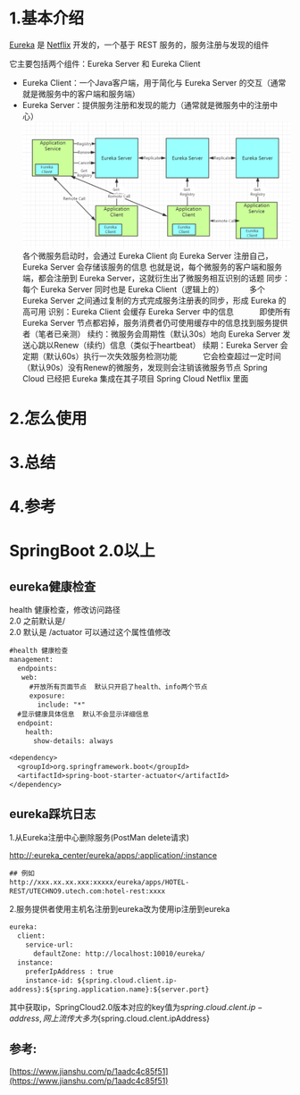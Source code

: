 # 1.基本介绍

[Eureka](https://github.com/Netflix/Eureka) 是 [Netflix](https://github.com/Netflix) 开发的，一个基于 REST 服务的，服务注册与发现的组件

它主要包括两个组件：Eureka Server 和 Eureka Client

* Eureka Client：一个Java客户端，用于简化与 Eureka Server 的交互（通常就是微服务中的客户端和服务端）
* Eureka Server：提供服务注册和发现的能力（通常就是微服务中的注册中心）
![img](/static/image/398358-20190722105850485-951984065.png)
各个微服务启动时，会通过 Eureka Client 向 Eureka Server 注册自己，Eureka Server 会存储该服务的信息
也就是说，每个微服务的客户端和服务端，都会注册到 Eureka Server，这就衍生出了微服务相互识别的话题
同步：每个 Eureka Server 同时也是 Eureka Client（逻辑上的）
　　　多个 Eureka Server 之间通过复制的方式完成服务注册表的同步，形成 Eureka 的高可用
识别：Eureka Client 会缓存 Eureka Server 中的信息
　　　即使所有 Eureka Server 节点都宕掉，服务消费者仍可使用缓存中的信息找到服务提供者（笔者已亲测）
续约：微服务会周期性（默认30s）地向 Eureka Server 发送心跳以Renew（续约）信息（类似于heartbeat）
续期：Eureka Server 会定期（默认60s）执行一次失效服务检测功能
　　　它会检查超过一定时间（默认90s）没有Renew的微服务，发现则会注销该微服务节点
Spring Cloud 已经把 Eureka 集成在其子项目 Spring Cloud Netflix 里面
# 2.怎么使用

# 3.总结

# 4.参考

# 

# 

# SpringBoot 2.0以上

## eureka健康检查

health 健康检查，修改访问路径  
  2.0 之前默认是/  
  2.0 默认是 /actuator 可以通过这个属性值修改

```
#health 健康检查
management:
  endpoints:
   web:
     #开放所有页面节点  默认只开启了health、info两个节点
     exposure:
       include: "*"
  #显示健康具体信息  默认不会显示详细信息
  endpoint:
    health:
      show-details: always
```

```
<dependency>
  <groupId>org.springframework.boot</groupId>
  <artifactId>spring-boot-starter-actuator</artifactId>
</dependency>
```

## eureka踩坑日志

1.从Eureka注册中心删除服务\(PostMan delete请求\)

[http://:eureka\_center/eureka/apps/:application/:instance](http://:eureka_center/eureka/apps/:application/:instance)

```
## 例如
http://xxx.xx.xx.xxx:xxxxx/eureka/apps/HOTEL-REST/UTECHNO9.utech.com:hotel-rest:xxxx
```

2.服务提供者使用主机名注册到eureka改为使用ip注册到eureka

```
eureka:
  client:
    service-url:
      defaultZone: http://localhost:10010/eureka/
  instance:
    preferIpAddress : true
    instance-id: ${spring.cloud.client.ip-address}:${spring.application.name}:${server.port}
```

其中获取ip，SpringCloud2.0版本对应的key值为${spring.cloud.clent.ip-address},网上流传大多为${spring.cloud.clent.ipAddress}

## 参考:

[https://www.jianshu.com/p/1aadc4c85f51](https://www.jianshu.com/p/1aadc4c85f51)

